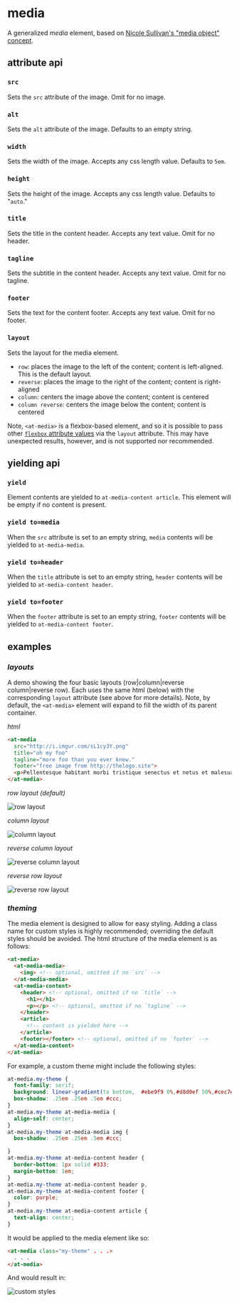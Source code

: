 media
=====

A generalized _media_ element, based on [Nicole Sullivan's "media object" concept](http://www.stubbornella.org/content/2010/06/25/the-media-object-saves-hundreds-of-lines-of-code/).

attribute api
-------------

### `src`
Sets the `src` attribute of the image.  Omit for no image.

### `alt`
Sets the `alt` attribute of the image.  Defaults to an empty string.

### `width`
Sets the width of the image.  Accepts any css length value.  Defaults to `5em`.

### `height`
Sets the height of the image.  Accepts any css length value.  Defaults to "`auto`."

### `title`
Sets the title in the content header.  Accepts any text value.  Omit for no header.

### `tagline`
Sets the subtitle in the content header.  Accepts any text value.  Omit for no tagline.

### `footer`
Sets the text for the content footer.  Accepts any text value.  Omit for no footer.

### `layout`
Sets the layout for the media element.
- `row`: places the image to the left of the content; content is left-aligned.  This is the default layout.
- `reverse`: places the image to the right of the content; content is right-aligned
- `column`: centers the image above the content; content is centered
- `column reverse`: centers the image below the content; content is centered

Note, `<at-media>` is a flexbox-based element,
and so it is possible to pass other [`flexbox` attribute values](../flexbox/README.md) via the `layout` attribute.
This may have unexpected results, however, and is not supported nor recommended.

yielding api
------------

### `yield`
Element contents are yielded to `at-media-content article`.  This element will be empty if no content is present.

### `yield to=media`
When the `src` attribute is set to an empty string, `media` contents will be yielded to `at-media-media`.

### `yield to=header`
When the `title` attribute is set to an empty string, `header` contents will be yielded to `at-media-content header`.

### `yield to=footer`
When the `footer` attribute is set to an empty string, `footer` contents will be yielded to `at-media-content footer`.

examples
--------

### _layouts_

A demo showing the four basic layouts (row|column|reverse column|reverse row).
Each uses the same html (below) with the corresponding `layout` attribute (see above for more details).
Note, by default, the `<at-media>` element will expand to fill the width of its parent container.

_html_
```html
<at-media
  src="http://i.imgur.com/sL1cy3Y.png"
  title="oh my foo"
  tagline="more foo than you ever knew."
  footer="free image from http://thelogo.site">
  <p>Pellentesque habitant morbi tristique senectus et netus et malesuada fames ac turpis egestas.</p>
</at-media>
```

_row layout (default)_

![row layout](demo/row.png)

_column layout_

![column layout](demo/col.png)

_reverse column layout_

![reverse column layout](demo/rev-col.png)

_reverse row layout_

![reverse row layout](demo/rev-row.png)

### _theming_

The media element is designed to allow for easy styling.
Adding a class name for custom styles is highly recommended; overriding the default styles should be avoided.
The html structure of the media element is as follows:
```html
<at-media>
  <at-media-media>
    <img> <!-- optional, omitted if no `src` -->
  </at-media-media>
  <at-media-content>
    <header> <!-- optional, omitted if no `title` -->
      <h1></h1>
      <p></p> <!-- optional, omitted if no `tagline` -->
    </header>
    <article>
      <!-- content is yielded here -->
    </article>
    <footer></footer> <!-- optional, omitted if no `footer` -->
  </at-media-content>
</at-media>
```

For example, a custom theme might include the following styles:
```css
at-media.my-theme {
  font-family: serif;
  background: linear-gradient(to bottom,  #ebe9f9 0%,#d8d0ef 50%,#cec7ec 51%,#c1bfea 100%);
  box-shadow: .25em .25em .5em #ccc;
}
at-media.my-theme at-media-media {
  align-self: center;
}
at-media.my-theme at-media-media img {
  box-shadow: .25em .25em .5em #ccc;

}
at-media.my-theme at-media-content header {
  border-bottom: 1px solid #333;
  margin-bottom: 1em;
}
at-media.my-theme at-media-content header p,
at-media.my-theme at-media-content footer {
  color: purple;
}
at-media.my-theme at-media-content article {
  text-align: center;
}
```

It would be applied to the media element like so:
```html
<at-media class="my-theme" . . .>
  . . .
</at-media>
```

And would result in:

![custom styles](demo/themed.png)
